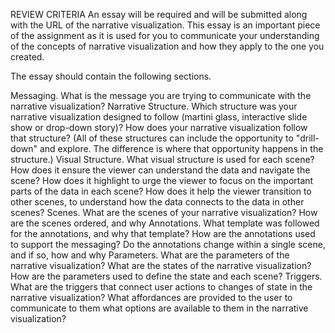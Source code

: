 REVIEW CRITERIA
An essay will be required and will be submitted along with the URL of the narrative visualization. This essay is an important piece of the assignment as it is used for you to communicate your understanding of the concepts of narrative visualization and how they apply to the one you created.

The essay should contain the following sections.

Messaging. What is the message you are trying to communicate with the narrative visualization?
Narrative Structure. Which structure was your narrative visualization designed to follow (martini glass, interactive slide show or drop-down story)? How does your narrative visualization follow that structure? (All of these structures can include the opportunity to "drill-down" and explore. The difference is where that opportunity happens in the structure.)
Visual Structure. What visual structure is used for each scene? How does it ensure the viewer can understand the data and navigate the scene? How does it highlight to urge the viewer to focus on the important parts of the data in each scene? How does it help the viewer transition to other scenes, to understand how the data connects to the data in other scenes?
Scenes. What are the scenes of your narrative visualization? How are the scenes ordered, and why
Annotations. What template was followed for the annotations, and why that template? How are the annotations used to support the messaging? Do the annotations change within a single scene, and if so, how and why
Parameters. What are the parameters of the narrative visualization? What are the states of the narrative visualization? How are the parameters used to define the state and each scene?
Triggers. What are the triggers that connect user actions to changes of state in the narrative visualization? What affordances are provided to the user to communicate to them what options are available to them in the narrative visualization?
